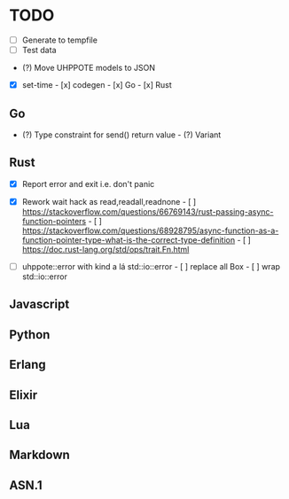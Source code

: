 # TODO

- [ ] Generate to tempfile
- [ ] Test data
- (?) Move UHPPOTE models to JSON

- [x] set-time
      - [x] codegen
      - [x] Go
      - [x] Rust

## Go
- (?) Type constraint for send() return value
      - (?) Variant

## Rust

- [x] Report error and exit i.e. don't panic
- [x] Rework wait hack as read,readall,readnone
      - [ ] https://stackoverflow.com/questions/66769143/rust-passing-async-function-pointers
      - [ ] https://stackoverflow.com/questions/68928795/async-function-as-a-function-pointer-type-what-is-the-correct-type-definition
      - [ ] https://doc.rust-lang.org/std/ops/trait.Fn.html

- [ ] uhppote::error with kind a lá std::io::error
      - [ ] replace all Box<dyn Error>
      - [ ] wrap std::io::error

## Javascript

## Python

## Erlang

## Elixir

## Lua

## Markdown

## ASN.1

